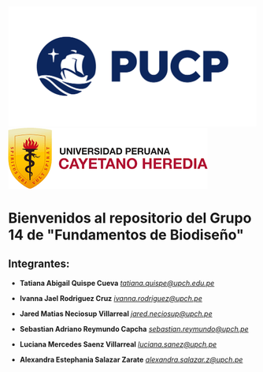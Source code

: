 ![LOGOPUCP](https://github.com/alexandrasalazarz-lgtm/FunBioG14./blob/603592bc9a98c18b43c3dc7c974a31ce29911e3f/IMAGENES/logopucp.png) ![LOGOUPCH](https://github.com/alexandrasalazarz-lgtm/FunBioG14./blob/41ca8e52887f31bea9a4f939a22e44fea9181f37/IMAGENES/logocayetano.png)

# Bienvenidos al repositorio del Grupo 14 de "Fundamentos de Biodiseño"

## Integrantes:

* **Tatiana Abigail Quispe Cueva** *tatiana.quispe@upch.edu.pe*


* **Ivanna Jael Rodriguez Cruz** *ivanna.rodriguez@upch.pe*


* **Jared Matias Neciosup Villarreal** *jared.neciosup@upch.pe*


* **Sebastian Adriano Reymundo Capcha** *sebastian.reymundo@upch.pe*


* **Luciana Mercedes Saenz Villarreal** *luciana.sanez@upch.pe*


* **Alexandra Estephania Salazar Zarate** *alexandra.salazar.z@upch.pe*
